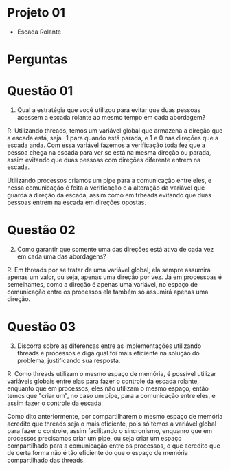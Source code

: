 # Projeto 01

- Escada Rolante

# Perguntas

# Questão 01
01) Qual a estratégia que você utilizou para evitar que duas pessoas acessem a escada rolante ao mesmo tempo em cada abordagem?

R: Utilizando threads, temos um variável global que armazena a direção que a escada está, seja -1 para quando está parada, e 1 e 0 nas direções que a escada anda. Com essa variável fazemos a verificação toda fez que a pessoa chega na escada para ver se está na mesma direção ou parada, assim evitando que duas pessoas com direções diferente entrem na escada.

Utilizando processos criamos um pipe para a comunicação entre eles, e nessa comunicação é feita a verificação e a alteração da variável que guarda a direção da escada, assim como em trheads evitando que duas pessoas entrem na escada em direções opostas.

# Questão 02
02) Como garantir que somente uma das direções está ativa de cada vez em cada uma das abordagens?

R: Em threads por se tratar de uma variável global, ela sempre assumirá apenas um valor, ou seja, apenas uma direção por vez. Já em processoas é semelhantes, como a direção é apenas uma variável, no espaço de comunicação entre os processos ela também só assumirá apenas uma direção.

# Questão 03
03) Discorra sobre as diferenças entre as implementações utilizando threads e processos e diga qual foi mais eficiente na solução do problema, justificando sua resposta.

R: Como threads utilizam o mesmo espaço de memória, é possível utilizar variáveis globais entre elas para fazer o controle da escada rolante, enquanto que em processos, eles não utilizam o mesmo espaço, então temos que "criar um", no caso um pipe, para a comunicação entre eles, e assim fazer o controle da escada.

Como dito anteriormente, por compartilharem o mesmo espaço de memória acredito que threads seja o mais eficiente, pois só temos a variável global para fazer o controle, assim facilitando o sincronismo, enquanro que em processos precisamos criar um pipe, ou seja criar um espaço compartilhado para a comunicação entre os processos, o que acredito que de certa forma não é tão eficiente do que o espaço de memória compartilhado das threads.

